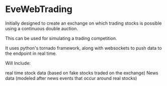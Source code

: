 EveWebTrading
=============

Initially designed to create an exchange on which trading stocks is possible using a continuous double auction.

This can be used for simulating a trading competition.

It uses python's tornado framework, along with websockets to push data to the endpoint in real time.

Will Include:

real time stock data (based on fake stocks traded on the exchange)
News data (modeled after news events that occur around real stocks)

